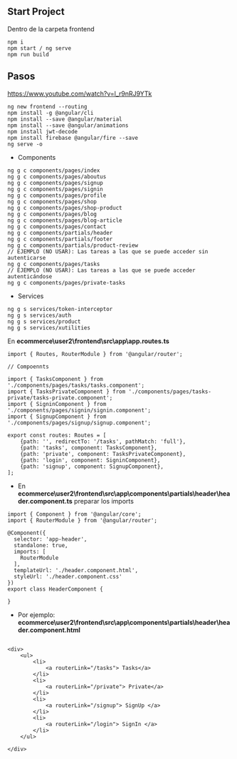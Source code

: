 ## Start Project
Dentro de la carpeta frontend
```
npm i
npm start / ng serve
npm run build
```
## Pasos
https://www.youtube.com/watch?v=l_r9nRJ9YTk


```
ng new frontend --routing
npm install -g @angular/cli
npm install --save @angular/material
npm install --save @angular/animations
npm install jwt-decode
npm install firebase @angular/fire --save
ng serve -o
```
- Components
``` 
ng g c components/pages/index
ng g c components/pages/aboutus
ng g c components/pages/signup
ng g c components/pages/signin
ng g c components/pages/profile
ng g c components/pages/shop
ng g c components/pages/shop-product
ng g c components/pages/blog
ng g c components/pages/blog-article
ng g c components/pages/contact
ng g c components/partials/header
ng g c components/partials/footer
ng g c components/partials/product-review
// EJEMPLO (NO USAR): Las tareas a las que se puede acceder sin autenticarse
ng g c components/pages/tasks
// EJEMPLO (NO USAR): Las tareas a las que se puede acceder autenticándose
ng g c components/pages/private-tasks
``` 
- Services
```
ng g s services/token-interceptor
ng g s services/auth
ng g s services/product
ng g s services/xutilities
```
En **ecommerce\user2\frontend\src\app\app.routes.ts**
```
import { Routes, RouterModule } from '@angular/router';

// Compoennts

import { TasksComponent } from './components/pages/tasks/tasks.component';
import { TasksPrivateComponent } from './components/pages/tasks-private/tasks-private.component';
import { SigninComponent } from './components/pages/signin/signin.component';
import { SignupComponent } from './components/pages/signup/signup.component';

export const routes: Routes = [
    {path: '', redirectTo: '/tasks', pathMatch: 'full'},
    {path: 'tasks', component: TasksComponent},
    {path: 'private', component: TasksPrivateComponent},
    {path: 'login', component: SigninComponent},
    {path: 'signup', component: SignupComponent},
];

```
- En **ecommerce\user2\frontend\src\app\components\partials\header\header.component.ts** preparar los imports
```
import { Component } from '@angular/core';
import { RouterModule } from '@angular/router';

@Component({
  selector: 'app-header',
  standalone: true,
  imports: [
    RouterModule
  ],
  templateUrl: './header.component.html',
  styleUrl: './header.component.css'
})
export class HeaderComponent {

}

```
- Por ejemplo: **ecommerce\user2\frontend\src\app\components\partials\header\header.component.html**
```

<div>
    <ul>
        <li>
            <a routerLink="/tasks"> Tasks</a>
        </li>
        <li>
            <a routerLink="/private"> Private</a>
        </li>
        <li>
            <a routerLink="/signup"> SignUp </a>
        </li>
        <li>
            <a routerLink="/login"> SignIn </a>
        </li>
    </ul>

</div>
```